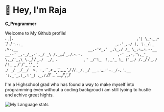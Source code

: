# 👋 Hey, I'm Raja

**C_Programmer**

Welcome to My Github profile!                                        
 .                                                            ,
  |`.                                                        ,'|
  \_`-._                                                  _,-'_/
 ./ \-._`-._                                          _,-'_,-/ \,
 \._/._ `._>`-.__                                __,-'<_,' _,\_,/
 /_ \_.`-._\_-._ `--__                      __--' _,-_/_,-',_/ _\
  /._`\_./ _`_./`.-._ `-.                ,-' _,-,'\,_'_ \,_/'_,\
   \._`/ _/ _`_./  _/`\_ `.            ,' _/'\_  \,_'_ \_ \'_,/
    /._`/ _/ _`_./` _/ `\_ `\_      _/' _/' \_ '\,_'_ \_ \'_,\
     \._`/ _/ _`_./` __/  >.  `-.,-'  ,<  \__ '\,_'_ \_ \'_,/
       /_`/._/._`_./` __.`.-\_.-`'-._/-,',__ '\,_'_,\_,\'_\
             `\._`_./`\._/_/'    _   `\_\_,/'\,_'_,/'

I'm a Highschool grad who has found a way to make myself into programming even without a coding backgroud i am still tyoing to hustle
and achive great hights.

![My Language stats](https://github-readme-stats-eight-theta.vercel.app/api/top-langs/?username=KingVikraman&layout=compact&langs_count=8&hide_border=true)
<br />
<!--
**KingVikraman/KingVikraman** is a ✨ _special_ ✨ repository because its `README.md` (this file) appears on your GitHub profile.

Here are some ideas to get you started:

- 🔭 I’m currently working on ...
- 🌱 I’m currently learning ...
- 👯 I’m looking to collaborate on ...
- 🤔 I’m looking for help with ...
- 💬 Ask me about ...
- 📫 How to reach me: ...
- 😄 Pronouns: ...
- ⚡ Fun fact: ...
-->
